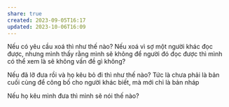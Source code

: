 ```yaml
---
share: true
created: 2023-09-05T16:17
updated: 2023-10-06T16:09
---
```

Nếu có yêu cầu xoá thì như thế nào?
Nếu xoá vì sợ một người khác đọc được, nhưng mình thấy rằng mình sẽ không để người đó đọc được thì mình có thể xem là sẽ không vấn đề gì không?

Nếu đã lỡ đưa rồi và họ kêu bỏ đi thì như thế nào? Tức là chưa phải là bản cuối cùng để công bố cho người khác biết, mà mới chỉ là bản nháp

Nếu họ kêu mình đưa thì mình sẽ nói thế nào?
